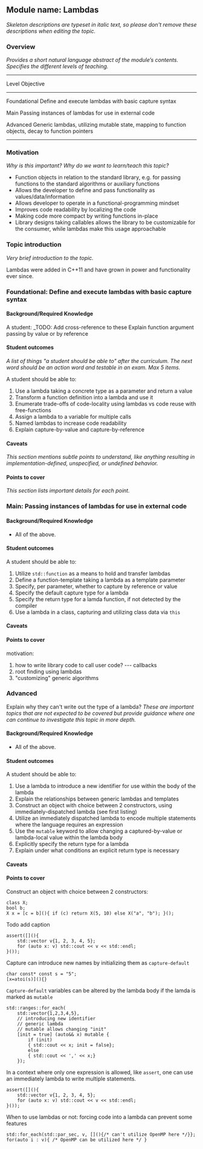 ## Module name: Lambdas

_Skeleton descriptions are typeset in italic text,_
_so please don't remove these descriptions when editing the topic._

### Overview

_Provides a short natural language abstract of the module’s contents._
_Specifies the different levels of teaching._

------------------------------------------------------------------------
Level             Objective
----------------- ------------------------------------------------------
Foundational      Define and execute lambdas with basic capture syntax

Main              Passing instances of lambdas for use in external code

Advanced          Generic lambdas, utilizing mutable state, mapping 
                  to function objects, decay to function pointers

------------------------------------------------------------------------

### Motivation

_Why is this important?_
_Why do we want to learn/teach this topic?_

* Function objects in relation to the standard library, e.g. for passing functions to the standard algorithms or auxiliary functions
* Allows the developer to define and pass functionality as values/data/information
* Allows developer to operate in a functional-programming mindset
* Improves code readability by localizing the code
* Making code more compact by writing functions in-place 
* Library designs taking callables allows the library to be customizable for the consumer, while lambdas make this usage approachable

### Topic introduction

_Very brief introduction to the topic._

Lambdas were added in C++11 and have grown in power and functionality ever since.

### Foundational: Define and execute lambdas with basic capture syntax

#### Background/Required Knowledge

A student:
_TODO: Add cross-reference to these
Explain function argument  passing by value or by reference

#### Student outcomes

_A list of things "a student should be able to" after the curriculum._
_The next word should be an action word and testable in an exam._
_Max 5 items._

A student should be able to:

1. Use a lambda taking a concrete type as a parameter and return a value
2. Transform a function definition into a lambda and use it
3. Enumerate trade-offs of code-locality using lambdas vs code reuse with free-functions
4. Assign a lambda to a variable for multiple calls
5. Named lambdas to increase code readability
6. Explain capture-by-value and capture-by-reference



#### Caveats

_This section mentions subtle points to understand, like anything resulting in
implementation-defined, unspecified, or undefined behavior._

#### Points to cover

_This section lists important details for each point._

### Main: Passing instances of lambdas for use in external code

#### Background/Required Knowledge

* All of the above.

#### Student outcomes

A student should be able to:

1. Utilize `std::function` as a means to hold and transfer lambdas
2. Define a function-template taking a lambda as a template parameter
3. Specify, per parameter, whether to capture by reference or value
4. Specify the default capture type for a lambda
5. Specify the return type for a lamda function, if not detected by the compiler
5. Use a lambda in a class, capturing and utilizing class data via `this`

#### Caveats

#### Points to cover

motivation: 
1. how to write library code to call user code? --- callbacks
2. root finding using lambdas
3. "customizing" generic algorithms

### Advanced
Explain why they can't write out the type of a lambda?
_These are important topics that are not expected to be covered but provide
guidance where one can continue to investigate this topic in more depth._


#### Background/Required Knowledge

* All of the above.

#### Student outcomes

A student should be able to:

1. Use a lambda to introduce a new identifier for use within the body of the lambda
2. Explain the relationships between generic lambdas and templates
3. Construct an object with choice between 2 constructors, using immediately-dispatched lambda (see first listing)
4. Utilize an immediately dispatched lambda to encode multiple statements where the language requires an expression
5. Use the `mutable` keyword to allow changing a captured-by-value or lambda-local value within the lambda body
6. Explicitly specify the return type for a lambda
7. Explain under what conditions an explicit return type is necessary

#### Caveats

#### Points to cover

Construct an object with choice between 2 constructors:
```
class X;
bool b;
X x = [c = b](){ if (c) return X(5, 10) else X("a", "b"); }();
```

Todo add caption
```
assert([](){
	std::vector v{1, 2, 3, 4, 5};
	for (auto x: v) std::cout << v << std::endl;
}());
```


Capture can introduce new names by initializing them as `capture-default`
```
char const* const s = "5";
[x=atoi(s)](){}
```

`Capture-default` variables can be altered by the lambda body if the lamda is marked as `mutable`
```
std::ranges::for_each(
	std::vector{1,2,3,4,5},
	// introducing new identifier
	// generic lambda
	// mutable allows changing "init"
	[init = true] (auto&& x) mutable {
		if (init) 
		{ std::cout << x; init = false}; 
		else 
		{ std::cout << ',' << x;}
	});
```

In a context where only one expression is allowed, like `assert`, one can use an immediately lambda to write multiple statements.
```
assert([](){
	std::vector v{1, 2, 3, 4, 5};
	for (auto x: v) std::cout << v << std::endl;
}());
```

When to use lambdas or not:
forcing code into a lambda can prevent some features
```
std::for_each(std::par_sec, v, [](){/* can't utilize OpenMP here */}};
for(auto i : v){ /* OpenMP can be utilized here */ }
```

